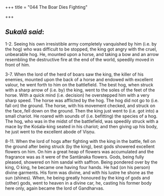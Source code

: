 +++
title = "044  The Boar Dies Fighting"

+++
 

## *Sukalā said*:

1-2. Seeing his own irresistible army completely vanquished by him (i.e. by the hog) who was difficult to be stopped, the king got angry with the cruel, unbearable hog. He, mounted upon a horse, and taking a bow and an arrow resembling the destructive fire at the end of the world, speedily moved in front of him.

3-7. When the lord of the herd of boars saw the king, the killer of his enemies, mounted upon the back of a horse and endowed with excellent valour, he went forth to him on the battlefield. The best hog, when struck with a sharp arrow of (i.e. by) the king, went to the soles of the feet of the horse. With a quick mind (i.e. decision) he overstepped him with a very sharp speed. The horse was afflicted by the hog. The hog did not go to (i.e. fall on) the ground. The horse, with his movement checked, and struck on the face,.fell down on the ground. Then the king just went to (i.e. got into) a small chariot. He roared with sounds of (i.e. befitting) the species of a hog. The hog, who was in the midst of the battlefield, was speedily struck with a mace by the Kośala-king seated in his chariot; and then giving up his body, he just went to the excellent abode of Viṣṇu.

8-11. When the lord of hogs after fighting with the king in the battle, fell on the ground after being struck (by the king), best gods showered excellent flowers on him. On him a great heap of flowers was accumulated and the fragrance was as it were of the Santānaka flowers. Gods, being fully pleased, showered on him sandal with saffron. Being pondered over by the king, O king, he became one having four hands. He had (on his person) divine garments. His form was divine, and with his lustre he shone as the sun (shines). When, he being greatly honoured by the king of gods and (other) gods, went to heaven in a divine car, he, casting his former body here only, again became the lord of Gandharvas.


